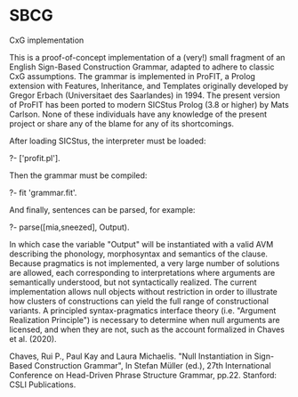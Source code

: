 # SBCG
CxG implementation

This is a proof-of-concept implementation of a (very!) small fragment of an English Sign-Based Construction Grammar, adapted to adhere to classic
CxG assumptions. The grammar is implemented in ProFIT, a Prolog extension with Features, Inheritance, and Templates originally developed 
by Gregor Erbach (Universitaet des Saarlandes) in 1994. The present version of ProFIT has been ported to modern SICStus Prolog (3.8 or higher) by Mats Carlson. None of these individuals have any knowledge of the present project or share any of the blame for any of
its shortcomings.

After loading SICStus, the interpreter must be loaded:

?- ['profit.pl'].

Then the grammar must be compiled:

?- fit 'grammar.fit'.

And finally, sentences can be parsed, for example:

?- parse([mia,sneezed], Output).

In which case the variable "Output" will be instantiated with a valid AVM describing the phonology, morphosyntax and semantics of the
clause. Because pragmatics is not implemented, a very large number of solutions are allowed, each corresponding to interpretations where 
arguments are semantically understood, but not syntactically realized. The current implementation allows null objects without restriction in order to illustrate how clusters of constructions can yield the full range of constructional variants.  A principled syntax-pragmatics interface theory (i.e. "Argument Realization Principle") is necessary to determine when null arguments are licensed, and when they are not, such as the account formalized in Chaves et al. (2020).

Chaves, Rui P., Paul Kay and Laura Michaelis. "Null Instantiation in Sign-Based Construction Grammar", In Stefan Müller (ed.), 27th International Conference on Head-Driven Phrase Structure Grammar, pp.22. Stanford: CSLI Publications.

